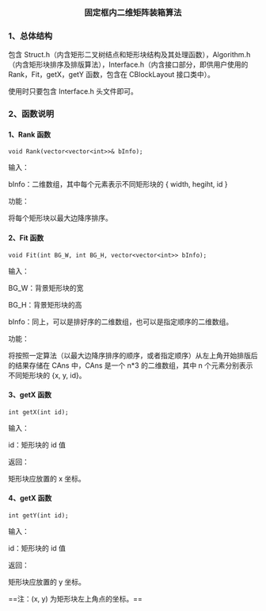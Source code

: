 <h3 align="center">固定框内二维矩阵装箱算法</h3>

### 1、总体结构

包含 Struct.h（内含矩形二叉树结点和矩形块结构及其处理函数），Algorithm.h（内含矩形块排序及排版算法），Interface.h（内含接口部分，即供用户使用的 Rank，Fit，getX，getY 函数，包含在 CBlockLayout 接口类中）。

使用时只要包含 Interface.h 头文件即可。

### 2、函数说明

#### 1、Rank 函数

``void Rank(vector<vector<int>>& bInfo);``

输入：

bInfo：二维数组，其中每个元素表示不同矩形块的 { width, hegiht, id }

功能：

将每个矩形块以最大边降序排序。

#### 2、Fit 函数

``void Fit(int BG_W, int BG_H, vector<vector<int>> bInfo);``

输入：

BG_W：背景矩形块的宽

BG_H：背景矩形块的高

bInfo：同上，可以是排好序的二维数组，也可以是指定顺序的二维数组。

功能：

将按照一定算法（以最大边降序排序的顺序，或者指定顺序）从左上角开始排版后的结果存储在 CAns 中，CAns 是一个 n*3 的二维数组，其中 n 个元素分别表示不同矩形块的 {x, y, id}。

#### 3、getX 函数

``int getX(int id);``

输入：

id：矩形块的 id 值

返回：

矩形块应放置的 x 坐标。

#### 4、getX 函数

``int getY(int id);``

输入：

id：矩形块的 id 值

返回：

矩形块应放置的 y 坐标。

==注：(x, y) 为矩形块左上角点的坐标。==
